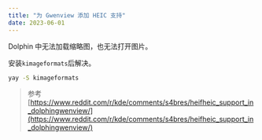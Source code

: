 ```yaml
---
title: "为 Gwenview 添加 HEIC 支持"
date: 2023-06-01
---
```

Dolphin 中无法加载缩略图，也无法打开图片。

安装`kimageformats`后解决。

```bash
yay -S kimageformats
```

> 参考 [https://www.reddit.com/r/kde/comments/s4bres/heifheic_support_in_dolphingwenview/](https://www.reddit.com/r/kde/comments/s4bres/heifheic_support_in_dolphingwenview/)
